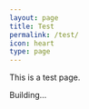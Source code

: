 ```yaml
---
layout: page
title: Test
permalink: /test/
icon: heart
type: page
---
```


This is a test page.

Building...